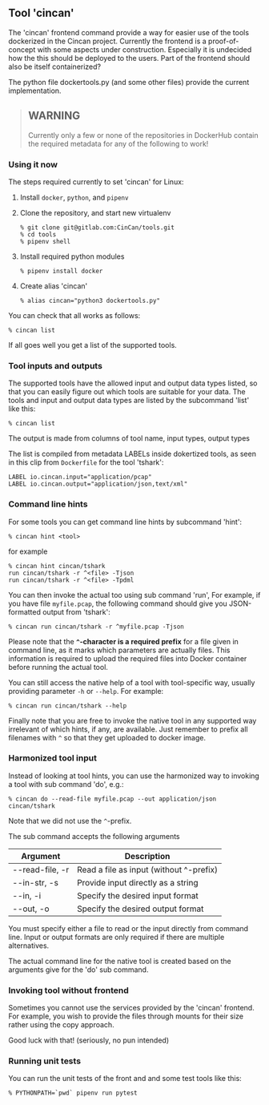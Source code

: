 ## Tool 'cincan'

The 'cincan' frontend command provide a way for easier use of the tools dockerized in the 
Cincan project.
Currently the frontend is a proof-of-concept with some aspects under construction.
Especially it is undecided how the this should be deployed to the users. 
Part of the frontend should also be itself containerized?

The python file dockertools.py (and some other files) provide the current implementation.

> ## WARNING
> Currently only a few or none of the repositories in DockerHub contain the required
> metadata for any of the following to work!


### Using it now

The steps required currently to set 'cincan' for Linux:

 1. Install `docker`, `python`, and `pipenv`
 2. Clone the repository, and start new virtualenv
 
        % git clone git@gitlab.com:CinCan/tools.git
        % cd tools
        % pipenv shell
         
 3. Install required python modules 

        % pipenv install docker
         
 4. Create alias 'cincan'
 
        % alias cincan="python3 dockertools.py"

You can check that all works as follows:

    % cincan list

If all goes well you get a list of the supported tools.

### Tool inputs and outputs

The supported tools have the allowed input and output data types listed, 
so that you can easily figure out which tools are suitable for your data.
The tools and input and output data types are listed by the subcommand 'list'
like this:

    % cincan list

The output is made from columns of tool name, input types, output types

The list is compiled from metadata LABELs inside dokertized tools, 
as seen in this clip from `Dockerfile` for the tool 'tshark':

    LABEL io.cincan.input="application/pcap"
    LABEL io.cincan.output="application/json,text/xml"

### Command line hints

For some tools you can get command line hints by subcommand 'hint':

    % cincan hint <tool>

for example

    % cincan hint cincan/tshark
    run cincan/tshark -r ^<file> -Tjson
    run cincan/tshark -r ^<file> -Tpdml

You can then invoke the actual too using sub command 'run', 
For example, if you have file `myfile.pcap`, 
the following command should give you JSON-formatted output from 'tshark':

    % cincan run cincan/tshark -r ^myfile.pcap -Tjson

Please note that the __`^`-character is a required prefix__ for a file given in command line, 
as it marks which parameters are actually files. This information is required
to upload the required files into Docker container before running the actual tool.

You can still access the native help of a tool with tool-specific way, 
usually providing parameter `-h` or `--help`. For example:

    % cincan run cincan/tshark --help

Finally note that you are free to invoke the native tool in any supported way
irrelevant of which hints, if any, are available. Just remember to prefix
all filenames with `^` so that they get uploaded to docker image.


### Harmonized tool input

Instead of looking at tool hints, you can use the harmonized way to invoking a tool
with sub command 'do', e.g.:

    % cincan do --read-file myfile.pcap --out application/json cincan/tshark

Note that we did not use the `^`-prefix. 

The sub command accepts the following arguments

| Argument                | Description                                        |
|-------------------------|----------------------------------------------------|
| --read-file, -r         |  Read a file as input (without ^-prefix)           |
| --in-str, -s            |  Provide input directly as a string                |
| --in, -i                |  Specify the desired input format                  |
| --out, -o               |  Specify the desired output format                 |

You must specify either a file to read or the input directly from command line.
Input or output formats are only required if there are multiple alternatives.

The actual command line for the native tool is created based on the arguments
give for the 'do' sub command.

### Invoking tool without frontend

Sometimes you cannot use the services provided by the 'cincan' frontend.
For example, you wish to provide the files through mounts for their size
rather using the copy approach.

Good luck with that! (seriously, no pun intended)

### Running unit tests

You can run the unit tests of the front and and some test tools like this:

    % PYTHONPATH=`pwd` pipenv run pytest
